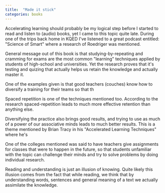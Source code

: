 ```yaml
---
title:  "Made it stick"
categories: books
---
```


Accelerating learning should probably be my logical step before I started to
read and listen to (audio) books, yet I came to this topic quite late.
During one of the trips back home in KQED I've listened to a great podcast
entitled: "Science of Smart" where a research of Roedriger was mentioned.

General message out of this book is that studying-by-repeating and cramming
for exams are the most common "learning" techniques applied by students of
high-school and universities. Yet the research proves that it's testing and
quizing that actually helps us retain the knowledge and actually master it.

One of the examples given is that good teachers (couches) know how to
diversify a training for their teams so that th

Spaced repetition is one of the techniques mentioned too. According to the
research spaced-repetition leads to much more effective retention than
anything else.

Diversifying the practice also brings good results, and trying to use as
much of a power of our associative minds leads to much better results.
This is a theme mentioned by Brian Tracy in his "Accelerated Learning
Techniques" where he's

One of the colleges mentioned was said to have teachers give assignments for
classes that were to happen in the future, so that students unfamiliar with
the topic can challenge their minds and try to solve problems by doing
individual research.

Reading and understanding is just an illusion of knowing. Quite likely this
illusion comes from the fact that while reading, we think that by
understanding words, sentences and general meaning of a text we actually
assimilate the knowledge.
